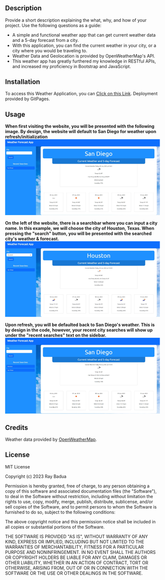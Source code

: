 # <Your-Project-Title>

## Description

Provide a short description explaining the what, why, and how of your project. Use the following questions as a guide:

- A simple and functional weather app that can get current weather data and a 5-day forecast from a city.
- With this application, you can find the current weather in your city, or a city where you would be traveling to.
- Weather Data and Geolocation is provided by OpenWeatherMap's API.
- This weather app has greatly furthered my knowledge in RESTful APIs, and increased my proficiency in Bootstrap and JavaScript.

## Installation

To access this Weather Application, you can [Click on this Link](https://epicasino.github.io/Weather-App/). Deployment provided by GitPages.

## Usage


**When first visiting the website, you will be presented with the following image. By design, the website will default to San Diego for weather upon refresh/initialization**
![Website Initialization](./assets/pictures/weather-app-initial.JPG)

**On the left of the website, there is a searchbar where you can input a city name. In this example, we will choose the city of Houston, Texas. When pressing the "search" button, you will be presented with the searched city's weather & forecast.**
![Website Weather Search](./assets/pictures/weather-app-search.JPG)

**Upon refresh, you will be defaulted back to San Diego's weather. This is by design in the code, however, your recent city searches will show up under the "recent searches" text on the sidebar.**
![Weather App Refresh](./assets/pictures/weather-app-refresh.JPG)


## Credits

Weather data provided by [OpenWeatherMap](https://openweathermap.org/).

## License

MIT License

Copyright (c) 2023 Ray Badua

Permission is hereby granted, free of charge, to any person obtaining a copy
of this software and associated documentation files (the "Software"), to deal
in the Software without restriction, including without limitation the rights
to use, copy, modify, merge, publish, distribute, sublicense, and/or sell
copies of the Software, and to permit persons to whom the Software is
furnished to do so, subject to the following conditions:

The above copyright notice and this permission notice shall be included in all
copies or substantial portions of the Software.

THE SOFTWARE IS PROVIDED "AS IS", WITHOUT WARRANTY OF ANY KIND, EXPRESS OR
IMPLIED, INCLUDING BUT NOT LIMITED TO THE WARRANTIES OF MERCHANTABILITY,
FITNESS FOR A PARTICULAR PURPOSE AND NONINFRINGEMENT. IN NO EVENT SHALL THE
AUTHORS OR COPYRIGHT HOLDERS BE LIABLE FOR ANY CLAIM, DAMAGES OR OTHER
LIABILITY, WHETHER IN AN ACTION OF CONTRACT, TORT OR OTHERWISE, ARISING FROM,
OUT OF OR IN CONNECTION WITH THE SOFTWARE OR THE USE OR OTHER DEALINGS IN THE
SOFTWARE.
